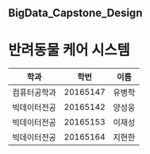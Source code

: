 ## BigData_Capstone_Design
# 반려동물 케어 시스템


|학과|학번|이름|
|----------|---------|----------|
|컴퓨터공학과|20165147|유병학|
|빅데이터전공|20165142|양성웅|
|빅데이터전공|20165153|이재성|
|빅데이터전공|20165164|지현한|